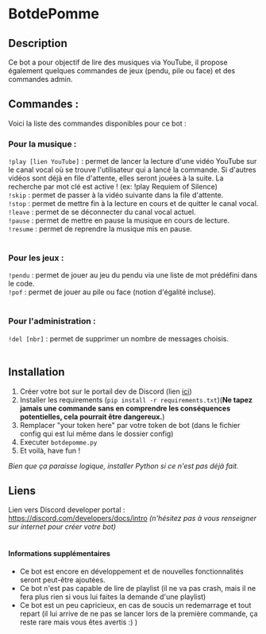 # BotdePomme
## Description
Ce bot a pour objectif de lire des musiques via YouTube, il propose également quelques commandes de jeux (pendu, pile ou face) et des commandes admin.  

## Commandes :  
Voici la liste des commandes disponibles pour ce bot :

### Pour la musique :
`!play [lien YouTube]` : permet de lancer la lecture d'une vidéo YouTube sur le canal vocal où se trouve l'utilisateur qui a lancé la commande. Si d'autres vidéos sont déjà en file d'attente, elles seront jouées à la suite. La recherche par mot clé est active ! (ex: !play Requiem of Silence)    
`!skip` : permet de passer à la vidéo suivante dans la file d'attente.  
`!stop` : permet de mettre fin à la lecture en cours et de quitter le canal vocal.  
`!leave` : permet de se déconnecter du canal vocal actuel.  
`!pause` : permet de mettre en pause la musique en cours de lecture.  
`!resume` : permet de reprendre la musique mis en pause.  
<br>

### Pour les jeux :  

`!pendu` : permet de jouer au jeu du pendu via une liste de mot prédéfini dans le code.  
`!pof` : permet de jouer au pile ou face (notion d'égalité incluse).  
<br>

### Pour l'administration :   
`!del [nbr]` : permet de supprimer un nombre de messages choisis.  
<br>

## Installation  
1. Créer votre bot sur le portail dev de Discord (lien [ici](##Liens))  
2. Installer les requirements (`pip install -r requirements.txt`)(**Ne tapez jamais une commande sans en comprendre les conséquences potentielles, cela pourrait être dangereux.**)  
3. Remplacer "your token here" par votre token de bot (dans le fichier config qui est lui même dans le dossier config)  
4. Executer `botdepomme.py`  
5. Et voilà, have fun !

*Bien que ça paraisse logique, installer Python si ce n'est pas déjà fait.*


## Liens
Lien vers Discord developer portal : https://discord.com/developers/docs/intro *(n'hésitez pas à vous renseigner sur internet pour créer votre bot)*  
<br>

#### Informations supplémentaires
- Ce bot est encore en développement et de nouvelles fonctionnalités seront peut-être ajoutées.  
- Ce bot n'est pas capable de lire de playlist (il ne va pas crash, mais il ne fera plus rien si vous lui faites la demande d'une playlist)  
- Ce bot est un peu capricieux, en cas de soucis un redemarrage et tout repart (il lui arrive de ne pas se lancer lors de la première commande, ça reste rare mais vous êtes avertis :) )